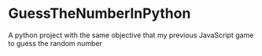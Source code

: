 # GuessTheNumberInPython
A python project with the same objective that my previous JavaScript game to guess the random number
